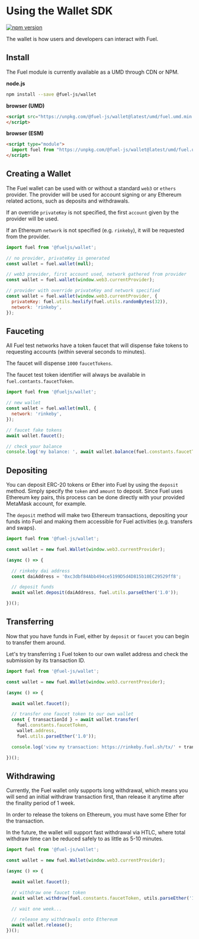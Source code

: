 Using the Wallet SDK
===

[![npm version](https://badge.fury.io/js/%40fuel-js%2Fwallet.svg)](https://badge.fury.io/js/%40fuel-js%2Fwallet)

The wallet is how users and developers can interact with Fuel.

Install
---

The Fuel module is currently available as a UMD through CDN or NPM.

**node.js**

```bash
npm install --save @fuel-js/wallet
```

**browser (UMD)**

```html
<script src="https://unpkg.com/@fuel-js/wallet@latest/umd/fuel.umd.min.js" type="text/javascript">
</script>
```

**browser (ESM)**

```html
<script type="module">
  import fuel from "https://unpkg.com/@fuel-js/wallet@latest/umd/fuel.umd.min.js";
</script>
```

Creating a Wallet
---
The Fuel wallet can be used with or without a standard `web3` or `ethers` provider. The provider will be used for account signing or any Ethereum related actions, such as deposits and withdrawals.

If an override `privateKey` is not specified, the first `account` given by the provider will be used.

If an Ethereum `network` is not specified (e.g. `rinkeby`), it will be requested from the provider.

```js
import fuel from '@fueljs/wallet';

// no provider, privateKey is generated
const wallet = fuel.wallet(null);

// web3 provider, first account used, network gathered from provider
const wallet = fuel.wallet(window.web3.currentProvider);

// provider with override privateKey and network specified
const wallet = fuel.wallet(window.web3.currentProvider, {
  privateKey: fuel.utils.hexlify(fuel.utils.randomBytes(32)),
  network: 'rinkeby',
});
```

Fauceting
---

All Fuel test networks have a token faucet that will dispense fake tokens to requesting accounts (within several seconds to minutes).

The faucet will dispense `1000` `faucetTokens`.

The faucet test token identifier will always be available in `fuel.contants.faucetToken`.

```js
import fuel from '@fueljs/wallet';

// new wallet
const wallet = fuel.wallet(null, {
  network: 'rinkeby',
});

// faucet fake tokens
await wallet.faucet();

// check your balance
console.log('my balance: ', await wallet.balance(fuel.constants.faucetToken));
```


Depositing
---

You can deposit ERC-20 tokens or Ether into Fuel by using the `deposit` method. Simply specify the `token` and `amount` to deposit. Since Fuel uses Ethereum key pairs, this process can be done directly with your provided MetaMask account, for example.

The `deposit` method will make two Ethereum transactions, depositing your funds into Fuel and making them accessible for Fuel activities (e.g. transfers and swaps).

```js
import fuel from '@fuel-js/wallet';

const wallet = new fuel.Wallet(window.web3.currentProvider);

(async () => {

  // rinkeby dai address
  const daiAddress = '0xc3dbf84Abb494ce5199D5d4D815b10EC29529ff8';

  // deposit funds
  await wallet.deposit(daiAddress, fuel.utils.parseEther('1.0'));

})();
```

Transferring
---

Now that you have funds in Fuel, either by `deposit` or `faucet` you can begin to transfer them around.

Let's try transferring `1` Fuel token to our own wallet address and check the submission by its transaction ID.

```js
import fuel from '@fuel-js/wallet';

const wallet = new fuel.Wallet(window.web3.currentProvider);

(async () => {

  await wallet.faucet();

  // transfer one faucet token to our own wallet
  const { transactionId } = await wallet.transfer(
    fuel.constants.faucetToken,
    wallet.address,
    fuel.utils.parseEther('1.0'));

  console.log('view my transaction: https://rinkeby.fuel.sh/tx/' + transactionId);

})();
```

Withdrawing
---

Currently, the Fuel wallet only supports long withdrawal, which means you will send an initial withdraw transaction first, than release it anytime after the finality period of 1 week.

In order to release the tokens on Ethereum, you must have some Ether for the transaction.

In the future, the wallet will support fast withdrawal via HTLC, where total withdraw time can be reduced safely to as little as 5-10 minutes.

```js
import fuel from '@fuel-js/wallet';

const wallet = new fuel.Wallet(window.web3.currentProvider);

(async () => {

  await wallet.faucet();

  // withdraw one faucet token
  await wallet.withdraw(fuel.constants.faucetToken, utils.parseEther('1.0'));

  // wait one week...

  // release any withdrawals onto Ethereum
  await wallet.release();
})();
```
